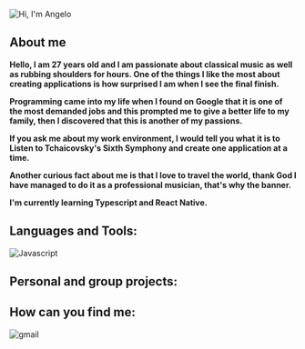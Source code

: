 ![Hi, I'm Angelo](https://user-images.githubusercontent.com/78776381/138191879-91115ada-df41-4161-8678-68f04d626cdf.gif)

## About me

**Hello, I am 27 years old and I am passionate about classical music as well as rubbing shoulders for hours. One of the things I like the most about creating applications is how surprised I am when I see the final finish.**

**Programming came into my life when I found on Google that it is one of the most demanded jobs and this prompted me to give a better life to my family, then I discovered that this is another of my passions.**

**If you ask me about my work environment, I would tell you what it is to Listen to Tchaicovsky's Sixth Symphony and create one application at a time.**

**Another curious fact about me is that I love to travel the world, thank God I have managed to do it as a professional musician, that's why the banner.**

**I'm currently learning Typescript and React Native.**

## Languages and Tools:

![Javascript](https://user-images.githubusercontent.com/78776381/138197090-619684c2-0bf9-474c-ba40-ca24bec24064.png)


## Personal and group projects:


## How can you find me:

![gmail](https://user-images.githubusercontent.com/78776381/138198720-0155a4a6-757f-44ba-ace1-eaa337f79e06.png)







<!--
**Ajlveloper/Ajlveloper** is a ✨ _special_ ✨ repository because its `README.md` (this file) appears on your GitHub profile.

Here are some ideas to get you started:

- 🔭 I’m currently working on ...
- 🌱 I’m currently learning ...
- 👯 I’m looking to collaborate on ...
- 🤔 I’m looking for help with ...
- 💬 Ask me about ...
- 📫 How to reach me: ...
- 😄 Pronouns: ...
- ⚡ Fun fact: ...
-->
